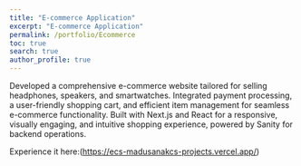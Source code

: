 ```yaml
---
title: "E-commerce Application"
excerpt: "E-commerce Application"
permalink: /portfolio/Ecommerce
toc: true
search: true
author_profile: true
---
```


 Developed a comprehensive e-commerce website tailored for selling headphones, speakers, and smartwatches.
 Integrated payment processing, a user-friendly shopping cart, and efficient item management for seamless e-commerce
 functionality.
 Built with Next.js and React for a responsive, visually engaging, and intuitive shopping experience, powered by Sanity for backend operations.

Experience it here:(https://ecs-madusanakcs-projects.vercel.app/)
